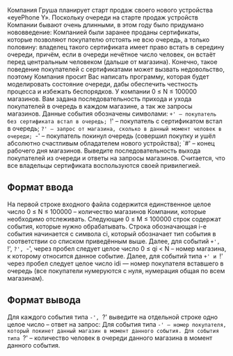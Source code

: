 Компания Груша планирует старт продаж своего нового устройства «eyePhone Y». Поскольку очереди на старте продаж устройств Компании бывают очень длинными, в этом году было придумано нововведение: Компанией были заранее проданы сертификаты, которые позволяют покупателю отстоять не всю очередь, а только половину: владелец такого сертификата имеет право встать в середину очереди, причём, если в очереди нечётное число человек, он встаёт перед центральным человеком (дальше от магазина).
Конечно, такое поведение покупателей с сертификатами может вызвать недовольство, поэтому Компания просит Вас написать программу, которая будет моделировать состояние очереди, дабы обеспечить честность процесса и избежать беспорядков.
У компании 0 ≤ N ≤ 100000 магазинов. Вам задана последовательность прихода и ухода покупателей в очередь в каждом магазине, а так же запросы магазинов. Данные события обозначены символами:
`+' – покупатель без сертификата встал в очередь;
`!' – покупатель с сертификатом встал в очередь;
`?' – запрос от магазина, сколько в данный момент человек в очереди;
`-' – покупатель покинул очередь (совершил покупку и ушёл абсолютно счастливым обладателем нового устройства);
`#' – конец рабочего дня магазинов.
Выведите последовательность выхода покупателей из очереди и ответы на запросы магазинов.
Считается, что все владельцы сертификата воспользуются своей привилегией.

 ## Формат ввода

На первой строке входного файла содержится единственное целое число 0 ≤ N ≤ 100000 – количество магазинов Компании, которые необходимо отслеживать.
Следующие 0 ≤ M ≤ 100000 строк содержат события, которые нужно обрабатывать. Строка обозначающая i-е события начинается с символа ci, который обозначает тип события в соответствии со списком приведённым выше. Далее, для событий `+', `!', `?', `-', через пробел следует целое число 0 ≤ qi < N – номер магазина, к которому относится данное событие. Далее, для событий типа `+' и `!' через пробел следует целое число idi — номер покупателя вставшего в очередь (все покупатели нумеруются с нуля, нумерация общая по всем магазинам).

## Формат вывода

Для каждого события типа `-', `?' выведите на отдельной строке одно целое число – ответ на запрос:
Для события типа `-' – номер покупателя, который покинет данный магазин в момент данного события.
Для события типа `?' – количество человек в очереди данного магазина в момент данного события.
